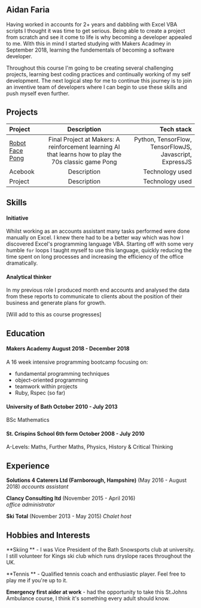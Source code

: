 ## Aidan Faria

Having worked in accounts for 2+ years and dabbling with Excel VBA scripts I thought it was time to get serious. Being able to create a project from scratch and see it come to life is why becoming a developer appealed to me. With this in mind I started studying with Makers Acadmey in September 2018, learning the fundementals of becoming a software developer.

Throughout this course I'm going to be creating several challenging projects, learning best coding practices and continually working of my self development. The next logical step for me to continue this journey is to join an inventive team of developers where I can begin to use these skills and push myself even further.

## Projects

| Project | Description | Tech stack |
| :--- | :---: | ---: |
| [Robot Face Pong](https://github.com/JonathanAndrews/robot_pong) | Final Project at Makers: A reinforcement learning AI that learns how to play the 70s classic game Pong | Python, TensorFlow, TensorFlowJS, Javascript, ExpressJS |
| Acebook | Description | Technology used |
| Project | Description | Technology used |

## Skills

#### Initiative

Whilst working as an accounts assistant many tasks performed were done manually on Excel. I knew there had to be a better way which was how I discovered Excel's programming language VBA. Starting off with some very humble ```for``` loops I taught myself to use this language, quickly reducing the time spent on long processes and increasing the efficiency of the office dramatically.

#### Analytical thinker

In my previous role I produced month end accounts and analysed the data from these reports to communicate to clients about the position of their business and generate plans for growth.

[Will add to this as course progresses]

## Education

#### Makers Academy August 2018 - December 2018

A 16 week intensive programming bootcamp focusing on:

- fundamental programming techniques
- object-oriented programming
- teamwork within projects
- Ruby, Rspec (so far)

#### University of Bath October 2010 - July 2013

BSc Mathematics

#### St. Crispins School 6th form October 2008 - July 2010

A-Levels: Maths, Further Maths, Physics, History & Critical Thinking

## Experience

**Solutions 4 Caterers Ltd (Farnborough, Hampshire)** (May 2016 - August 2018)
*accounts assistant*

**Clancy Consulting ltd** (November 2015 - April 2016)   
*office administrator*  

**Ski Total** (November 2013 - May 2015)
*Chalet host*

## Hobbies and Interests


**Skiing ** - I was Vice President of the Bath Snowsports club at university. I still volunteer for Kings ski club which runs dryslope races throughout the UK.

**Tennis ** - Qualified tennis coach and enthusiastic player. Feel free to play me if you're up to it.

**Emergency first aider at work** - had the opportunity to take this St.Johns Ambulance course, I think it's something every adult should know.
